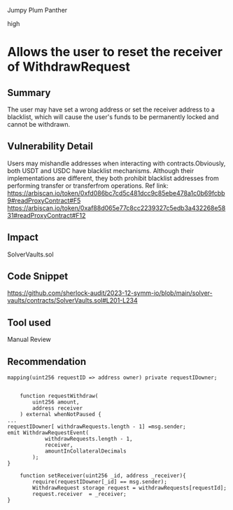 Jumpy Plum Panther

high

# Allows the user to reset the receiver of WithdrawRequest

## Summary
The user may have set a wrong address or set the receiver address to a blacklist, which will cause the user's funds to be permanently locked and cannot be withdrawn.
## Vulnerability Detail
Users may mishandle addresses when interacting with contracts.Obviously, both USDT and USDC have blacklist mechanisms. Although their implementations are different, they both prohibit blacklist addresses from performing transfer or transferfrom operations.
Ref link:
https://arbiscan.io/token/0xfd086bc7cd5c481dcc9c85ebe478a1c0b69fcbb9#readProxyContract#F5
https://arbiscan.io/token/0xaf88d065e77c8cc2239327c5edb3a432268e5831#readProxyContract#F12

## Impact
SolverVaults.sol
## Code Snippet
https://github.com/sherlock-audit/2023-12-symm-io/blob/main/solver-vaults/contracts/SolverVaults.sol#L201-L234
## Tool used

Manual Review

## Recommendation
```solidity
mapping(uint256 requestID => address owner) private requestIDowner;


    function requestWithdraw(
        uint256 amount,
        address receiver
    ) external whenNotPaused {
...
requestIDowner[ withdrawRequests.length - 1] =msg.sender;
emit WithdrawRequestEvent(
            withdrawRequests.length - 1,
            receiver,
            amountInCollateralDecimals
        );
}

    function setReceiver(uint256 _id, address _receiver){
        require(requestIDowner[_id] == msg.sender);
        WithdrawRequest storage request = withdrawRequests[requestId];
        request.receiver  = _receiver;
}
```